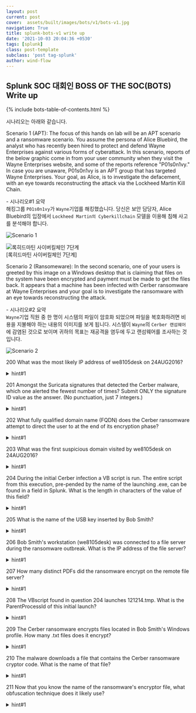 ```yaml
---
layout: post
current: post
cover:  assets/built/images/bots/v1/bots-v1.jpg
navigation: True
title: splunk-bots-v1 write up
date: '2021-10-03 20:04:36 +0530'
tags: [splunk]
class: post-template
subclass: 'post tag-splunk'
author: wind-flow
---
```


## Splunk SOC 대회인 BOSS OF THE SOC(BOTS) Write up

{% include bots-table-of-contents.html %}  
  
시나리오는 아래와 같습니다.

Scenario 1 (APT):
The focus of this hands on lab will be an APT scenario and a ransomware scenario. You assume the persona of Alice Bluebird, the analyst who has recently been hired to protect and defend Wayne Enterprises against various forms of cyberattack.
In this scenario, reports of the below graphic come in from your user community when they visit the Wayne Enterprises website, and some of the reports reference "P01s0n1vy." In case you are unaware, P01s0n1vy is an APT group that has targeted Wayne Enterprises. Your goal, as Alice, is to investigate the defacement, with an eye towards reconstructing the attack via the Lockheed Martin Kill Chain.  

\- 시나리오#1 요약  
해킹그룹 ```P01s0n1vy```가 ```Wayne```기업를 해킹했습니다. 당신은 보안 담당자, Alice Bluebird의 입장에서 ```Lockheed Martin의 Cyberkillchain``` 모델을 이용해 침해 사고를 분석해야 합니다.

![Scenario 1]({{site.url}}/assets/built/images/bots/v1/Defacement.png)

![록히드마틴 사이버킬체인 7단계]({{site.url}}/assets/built/images/bots/v1/cyberkillchain.jpg)  
[록히드마틴 사이버킬체인 7단계]

Scenario 2 (Ransomeware):
In the second scenario, one of your users is greeted by this image on a Windows desktop that is claiming that files on the system have been encrypted and payment must be made to get the files back. It appears that a machine has been infected with Cerber ransomware at Wayne Enterprises and your goal is to investigate the ransomware with an eye towards reconstructing the attack.  

\- 시나리오#2 요약  
```Wayne```기업 직원 중 한 명이 시스템의 파일이 암호화 되었으며 파일을 복호화하려면 비용을 지불해야 하는 내용의 이미지를 보게 됩니다. 시스템이 ```Wayne```의 ```Cerber 랜섬웨어```에 감염된 것으로 보이며 귀하의 목표는 재공격을 염두에 두고 랜섬웨어를 조사하는 것입니다.

![Scenario 2]({{site.url}}/assets/built/images/bots/v1/ransomewere.png)

200	What was the most likely IP address of we8105desk on 24AUG2016?

<details>
  <summary>hint#1</summary>
  
</details>

201	Amongst the Suricata signatures that detected the Cerber malware, which one alerted the fewest number of times? Submit ONLY the signature ID value as the answer. (No punctuation, just 7 integers.)

<details>
  <summary>hint#1</summary>
  
</details>

202	What fully qualified domain name (FQDN) does the Cerber ransomware attempt to direct the user to at the end of its encryption phase?

<details>
  <summary>hint#1</summary>
  
</details>

203	What was the first suspicious domain visited by we8105desk on 24AUG2016?

<details>
  <summary>hint#1</summary>
  
</details>

204	During the initial Cerber infection a VB script is run. The entire script from this execution, pre-pended by the name of the launching .exe, can be found in a field in Splunk. What is the length in characters of the value of this field?

<details>
  <summary>hint#1</summary>
  
</details>

205	What is the name of the USB key inserted by Bob Smith?

<details>
  <summary>hint#1</summary>
  
</details>

206	Bob Smith's workstation (we8105desk) was connected to a file server during the ransomware outbreak. What is the IP address of the file server?

<details>
  <summary>hint#1</summary>
  
</details>

207	How many distinct PDFs did the ransomware encrypt on the remote file server?

<details>
  <summary>hint#1</summary>
  
</details>

208	The VBscript found in question 204 launches 121214.tmp. What is the ParentProcessId of this initial launch?

<details>
  <summary>hint#1</summary>
  
</details>

209	The Cerber ransomware encrypts files located in Bob Smith's Windows profile. How many .txt files does it encrypt?

<details>
  <summary>hint#1</summary>
  
</details>

210	The malware downloads a file that contains the Cerber ransomware cryptor code. What is the name of that file?

<details>
  <summary>hint#1</summary>
  
</details>

211	Now that you know the name of the ransomware's encryptor file, what obfuscation technique does it likely use?

<details>
  <summary>hint#1</summary>
  
</details>
